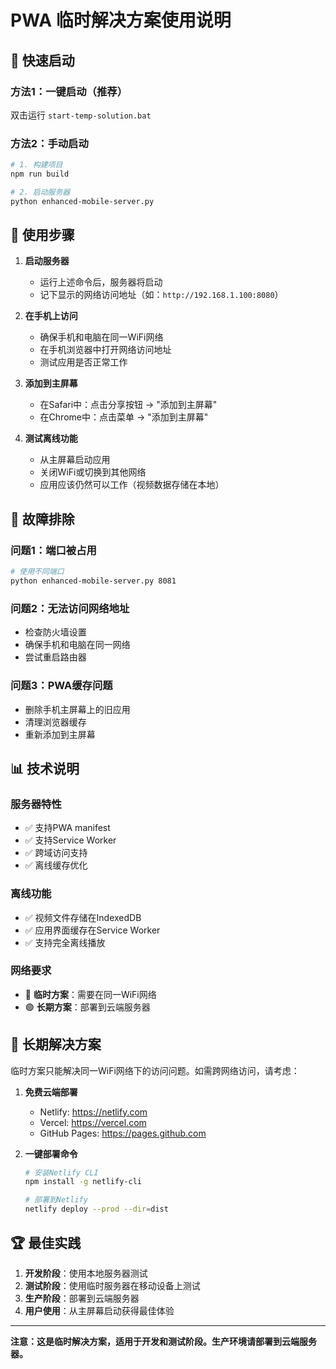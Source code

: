 # PWA 临时解决方案使用说明

## 🚀 快速启动

### 方法1：一键启动（推荐）
双击运行 `start-temp-solution.bat`

### 方法2：手动启动
```bash
# 1. 构建项目
npm run build

# 2. 启动服务器
python enhanced-mobile-server.py
```

## 📱 使用步骤

1. **启动服务器**
   - 运行上述命令后，服务器将启动
   - 记下显示的网络访问地址（如：`http://192.168.1.100:8080`）

2. **在手机上访问**
   - 确保手机和电脑在同一WiFi网络
   - 在手机浏览器中打开网络访问地址
   - 测试应用是否正常工作

3. **添加到主屏幕**
   - 在Safari中：点击分享按钮 → "添加到主屏幕"
   - 在Chrome中：点击菜单 → "添加到主屏幕"

4. **测试离线功能**
   - 从主屏幕启动应用
   - 关闭WiFi或切换到其他网络
   - 应用应该仍然可以工作（视频数据存储在本地）

## 🔧 故障排除

### 问题1：端口被占用
```bash
# 使用不同端口
python enhanced-mobile-server.py 8081
```

### 问题2：无法访问网络地址
- 检查防火墙设置
- 确保手机和电脑在同一网络
- 尝试重启路由器

### 问题3：PWA缓存问题
- 删除手机主屏幕上的旧应用
- 清理浏览器缓存
- 重新添加到主屏幕

## 📊 技术说明

### 服务器特性
- ✅ 支持PWA manifest
- ✅ 支持Service Worker
- ✅ 跨域访问支持
- ✅ 离线缓存优化

### 离线功能
- ✅ 视频文件存储在IndexedDB
- ✅ 应用界面缓存在Service Worker
- ✅ 支持完全离线播放

### 网络要求
- 🔴 **临时方案**：需要在同一WiFi网络
- 🟢 **长期方案**：部署到云端服务器

## 🎯 长期解决方案

临时方案只能解决同一WiFi网络下的访问问题。如需跨网络访问，请考虑：

1. **免费云端部署**
   - Netlify: https://netlify.com
   - Vercel: https://vercel.com
   - GitHub Pages: https://pages.github.com

2. **一键部署命令**
   ```bash
   # 安装Netlify CLI
   npm install -g netlify-cli
   
   # 部署到Netlify
   netlify deploy --prod --dir=dist
   ```

## 🏆 最佳实践

1. **开发阶段**：使用本地服务器测试
2. **测试阶段**：使用临时服务器在移动设备上测试
3. **生产阶段**：部署到云端服务器
4. **用户使用**：从主屏幕启动获得最佳体验

---

**注意：这是临时解决方案，适用于开发和测试阶段。生产环境请部署到云端服务器。**
